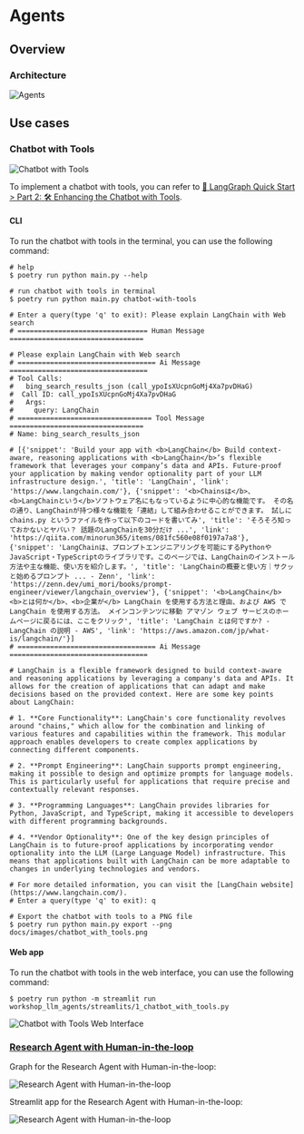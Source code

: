 # Agents

## Overview

### Architecture

![Agents](./images/workshop-llm-agents.png)

## Use cases

### Chatbot with Tools

![Chatbot with Tools](./images/chatbot_with_tools.png)

To implement a chatbot with tools, you can refer to [🚀 LangGraph Quick Start > Part 2: 🛠️ Enhancing the Chatbot with Tools](https://langchain-ai.github.io/langgraph/tutorials/introduction/#part-2-enhancing-the-chatbot-with-tools).

#### CLI

To run the chatbot with tools in the terminal, you can use the following command:

```shell
# help
$ poetry run python main.py --help

# run chatbot with tools in terminal
$ poetry run python main.py chatbot-with-tools

# Enter a query(type 'q' to exit): Please explain LangChain with Web search
# ================================ Human Message =================================

# Please explain LangChain with Web search
# ================================== Ai Message ==================================
# Tool Calls:
#   bing_search_results_json (call_ypoIsXUcpnGoMj4Xa7pvDHaG)
#  Call ID: call_ypoIsXUcpnGoMj4Xa7pvDHaG
#   Args:
#     query: LangChain
# ================================= Tool Message =================================
# Name: bing_search_results_json

# [{'snippet': 'Build your app with <b>LangChain</b> Build context-aware, reasoning applications with <b>LangChain</b>’s flexible framework that leverages your company’s data and APIs. Future-proof your application by making vendor optionality part of your LLM infrastructure design.', 'title': 'LangChain', 'link': 'https://www.langchain.com/'}, {'snippet': '<b>Chainsは</b>、<b>LangChainという</b>ソフトウェア名にもなっているように中心的な機能です。 その名の通り、LangChainが持つ様々な機能を「連結」して組み合わせることができます。 試しに chains.py というファイルを作って以下のコードを書いてみ', 'title': 'そろそろ知っておかないとヤバい？ 話題のLangChainを30分だけ ...', 'link': 'https://qiita.com/minorun365/items/081fc560e08f0197a7a8'}, {'snippet': 'LangChainは、プロンプトエンジニアリングを可能にするPythonやJavaScript・TypeScriptのライブラリです。このページでは、LangChainのインストール方法や主な機能、使い方を紹介します。', 'title': 'LangChainの概要と使い方｜サクッと始めるプロンプト ... - Zenn', 'link': 'https://zenn.dev/umi_mori/books/prompt-engineer/viewer/langchain_overview'}, {'snippet': '<b>LangChain</b> <b>とは何か</b>、<b>企業が</b> LangChain を使用する方法と理由、および AWS で LangChain を使用する方法。 メインコンテンツに移動 アマゾン ウェブ サービスのホームページに戻るには、ここをクリック', 'title': 'LangChain とは何ですか? - LangChain の説明 - AWS', 'link': 'https://aws.amazon.com/jp/what-is/langchain/'}]
# ================================== Ai Message ==================================

# LangChain is a flexible framework designed to build context-aware and reasoning applications by leveraging a company's data and APIs. It allows for the creation of applications that can adapt and make decisions based on the provided context. Here are some key points about LangChain:

# 1. **Core Functionality**: LangChain's core functionality revolves around "chains," which allow for the combination and linking of various features and capabilities within the framework. This modular approach enables developers to create complex applications by connecting different components.

# 2. **Prompt Engineering**: LangChain supports prompt engineering, making it possible to design and optimize prompts for language models. This is particularly useful for applications that require precise and contextually relevant responses.

# 3. **Programming Languages**: LangChain provides libraries for Python, JavaScript, and TypeScript, making it accessible to developers with different programming backgrounds.

# 4. **Vendor Optionality**: One of the key design principles of LangChain is to future-proof applications by incorporating vendor optionality into the LLM (Large Language Model) infrastructure. This means that applications built with LangChain can be more adaptable to changes in underlying technologies and vendors.

# For more detailed information, you can visit the [LangChain website](https://www.langchain.com/).
# Enter a query(type 'q' to exit): q

# Export the chatbot with tools to a PNG file
$ poetry run python main.py export --png docs/images/chatbot_with_tools.png
```

#### Web app

To run the chatbot with tools in the web interface, you can use the following command:

```shell
$ poetry run python -m streamlit run workshop_llm_agents/streamlits/1_chatbot_with_tools.py
```

![Chatbot with Tools Web Interface](./images/1_chatbot_with_tools.png)

### [Research Agent with Human-in-the-loop](https://github.com/mahm/softwaredesign-llm-application/tree/main/14)

Graph for the Research Agent with Human-in-the-loop:

![Research Agent with Human-in-the-loop](./images/research_agent.png)

Streamlit app for the Research Agent with Human-in-the-loop:

![Research Agent with Human-in-the-loop](./images/2_research_agent_with_human_in_the_loop.png)
